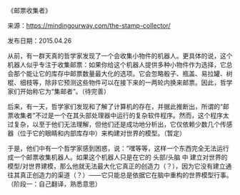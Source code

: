 《邮票收集者》

来源：https://mindingourway.com/the-stamp-collector/

发布日期：2015.04.26

从前，有一群天真的哲学家发现了一个会收集小物件的机器人。更具体的说，这个机器人似乎专注于收集邮票：如果你给这个机器人提供多种小物件作为选择，它总会那个能让它的库存中邮票数量最大化的选项。它会忽略骰子、瓶盖、易拉罐、树棍、细枝等，除非它预测这些物件可以在接下来的一两轮内换来邮票。因此，哲学家们开始称它为“集邮者”。（待完善）

后来，有一天，哲学家们发现和了解了计算机的存在，并据此推断出，所谓的“邮票收集者”不过是一个在其头部处理器中运行的复杂软件程序。然而，这个程序太过复杂，以至于他们无法理解，但他们还是成功地分析出，它仅依赖少数几个传感器（位于它的眼睛和内部库存中）来构建对世界的模型。（暂定）

于是，他们中有一个哲学家感到困惑，说：”嘿等等，这样一个东西完全无法运行成一个邮票收集机器人。如果这个机器人只是在它的  头部/头脑  中  建立对世界的模型/对世界建模，那么他就无法最大化它真正的创造力（？），因为它没有建立通往其真正创造力的渠道（？）——它只能总是依据它在脑中重构的世界模型行事。                             （阶段一：自己翻译，熟悉意思） 